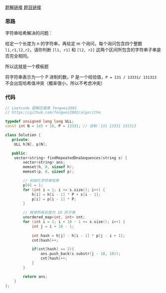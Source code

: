 [题解链接](https://leetcode-cn.com/problems/repeated-dna-sequences/solution/lc187-fengwei2002-zi-fu-chuan-ha-xi-by-k-rxr4/)
[题目链接](https://leetcode-cn.com/problems/repeated-dna-sequences)

### 思路

字符串哈希解决的问题：

给定一个长度为 n 的字符串，再给定 m 个询问，每个询问包含四个整数 `l1,r1,l2,r2`，请你判断 `[l1, r1]` 和 `[l2, r2]` 这两个区间所包含的字符串子串是否完全相同。

所以这就是一个模板题

将字符串表示为一个 P 进制的数，P 是一个经验值，`P = 131 / 13331/ 131313`  不会出现哈希值冲突（概率很小，所以不考虑冲突）

### 代码

```cpp
// Leetcode 题解区搜索 fengwei2002
// https://github.com/fengwei2002/algorithm

typedef unsigned long long ULL;
const int N = 1e5 + 10, P = 13331; // 进制：131 13331 131313

class Solution {
   private:
    ULL h[N], p[N];

   public:
    vector<string> findRepeatedDnaSequences(string s) {
        vector<string> ans;
        memset(h, 0, sizeof h);
        memset(p, 0, sizeof p);

        // 初始化字符串哈希
        p[0] = 1;
        for (int i = 1; i <= s.size(); i++) {
            h[i] = h[i - 1] * P + s[i - 1];
            p[i] = p[i - 1] * P;
        }

        // 枚举所有长度为 10 的子串
        unordered_map<int, int> cnt;
        for (int i = 1; i + 10 - 1 <= s.size(); i++) { 
            int j = i + 10 - 1;
            
            int hash = h[j] - h[i - 1] * p[j - i + 1];
            cnt[hash]++;

            if(cnt[hash] == 2){
                ans.push_back(s.substr(j - 10, 10));
                cnt[hash]++;
            }
        }

        return ans;
    }
};
```